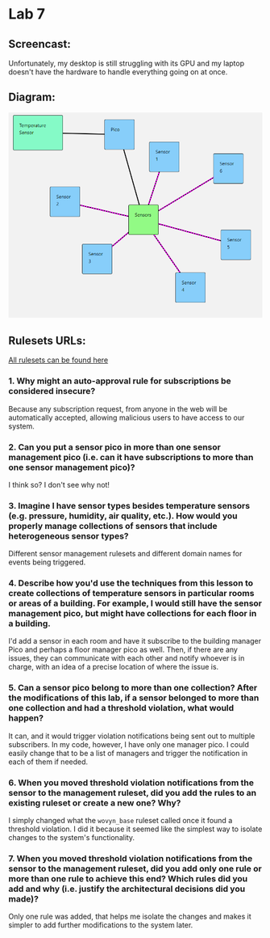 # Lab 7

## Screencast:

Unfortunately, my desktop is still struggling with its GPU and my laptop doesn't have the hardware to handle everything going on at once.

## Diagram:

![pico-diagram](https://raw.githubusercontent.com/rogvc/cs462/master/lab7/resources/pico-diagram.png?raw=true)

## Rulesets URLs:

[All rulesets can be found here](https://github.com/rogvc/cs462/tree/master/lab7/rulesets)

### 1. Why might an auto-approval rule for subscriptions be considered insecure? 
Because any subscription request, from anyone in the web will be automatically accepted, allowing malicious users to have access to our system.

### 2. Can you put a sensor pico in more than one sensor management pico (i.e. can it have subscriptions to more than one sensor management pico)? 
I think so? I don't see why not!

### 3. Imagine I have sensor types besides temperature sensors (e.g. pressure, humidity, air quality, etc.). How would you properly manage collections of sensors that include heterogeneous sensor types? 
Different sensor management rulesets and different domain names for events being triggered.

### 4. Describe how you'd use the techniques from this lesson to create collections of temperature sensors in particular rooms or areas of a building. For example, I would still have the sensor management pico, but might have collections for each floor in a building.
I'd add a sensor in each room and have it subscribe to the building manager Pico and perhaps a floor manager pico as well. Then, if there are any issues, they can communicate with each other and notify whoever is in charge, with an idea of a precise location of where the issue is.

### 5. Can a sensor pico belong to more than one collection? After the modifications of this lab, if a sensor belonged to more than one collection and had a threshold violation, what would happen? 
It can, and it would trigger violation notifications being sent out to multiple subscribers. In my code, however, I have only one manager pico. I could easily change that to be a list of managers and trigger the notification in each of them if needed.

### 6. When you moved threshold violation notifications from the sensor to the management ruleset, did you add the rules to an existing ruleset or create a new one? Why? 
I simply changed what the `wovyn_base` ruleset called once it found a threshold violation. I did it because it seemed like the simplest way to isolate changes to the system's functionality.

### 7. When you moved threshold violation notifications from the sensor to the management ruleset, did you add only one rule or more than one rule to achieve this end? Which rules did you add and why (i.e. justify the architectural decisions did you made)?
Only one rule was added, that helps me isolate the changes and makes it simpler to add further modifications to the system later.